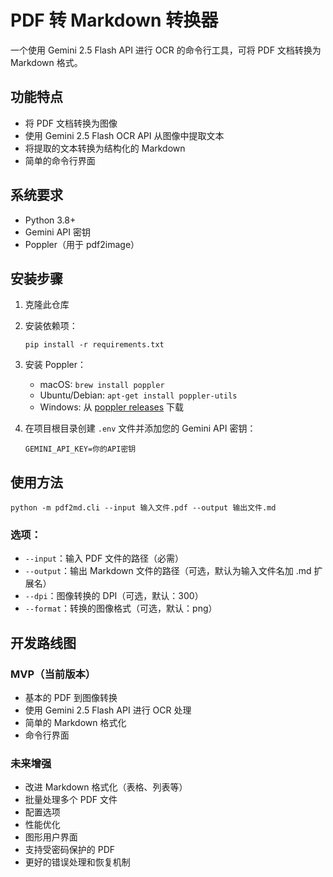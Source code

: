 # PDF 转 Markdown 转换器

一个使用 Gemini 2.5 Flash API 进行 OCR 的命令行工具，可将 PDF 文档转换为 Markdown 格式。

## 功能特点

- 将 PDF 文档转换为图像
- 使用 Gemini 2.5 Flash OCR API 从图像中提取文本
- 将提取的文本转换为结构化的 Markdown
- 简单的命令行界面

## 系统要求

- Python 3.8+
- Gemini API 密钥
- Poppler（用于 pdf2image）

## 安装步骤

1. 克隆此仓库
2. 安装依赖项：
   ```
   pip install -r requirements.txt
   ```
3. 安装 Poppler：
   - macOS: `brew install poppler`
   - Ubuntu/Debian: `apt-get install poppler-utils`
   - Windows: 从 [poppler releases](https://github.com/oschwartz10612/poppler-windows/releases/) 下载

4. 在项目根目录创建 `.env` 文件并添加您的 Gemini API 密钥：
   ```
   GEMINI_API_KEY=你的API密钥
   ```

## 使用方法

```
python -m pdf2md.cli --input 输入文件.pdf --output 输出文件.md
```

### 选项：
- `--input`：输入 PDF 文件的路径（必需）
- `--output`：输出 Markdown 文件的路径（可选，默认为输入文件名加 .md 扩展名）
- `--dpi`：图像转换的 DPI（可选，默认：300）
- `--format`：转换的图像格式（可选，默认：png）

## 开发路线图

### MVP（当前版本）
- 基本的 PDF 到图像转换
- 使用 Gemini 2.5 Flash API 进行 OCR 处理
- 简单的 Markdown 格式化
- 命令行界面

### 未来增强
- 改进 Markdown 格式化（表格、列表等）
- 批量处理多个 PDF 文件
- 配置选项
- 性能优化
- 图形用户界面
- 支持受密码保护的 PDF
- 更好的错误处理和恢复机制
